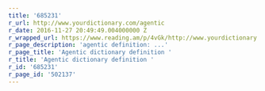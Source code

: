 ```yaml
---
title: '685231'
r_url: http://www.yourdictionary.com/agentic
r_date: 2016-11-27 20:49:49.004000000 Z
r_wrapped_url: https://www.reading.am/p/4vGk/http://www.yourdictionary.com/agentic
r_page_description: 'agentic definition: ...'
r_page_title: 'Agentic dictionary definition '
r_title: 'Agentic dictionary definition '
r_id: '685231'
r_page_id: '502137'
---
```


